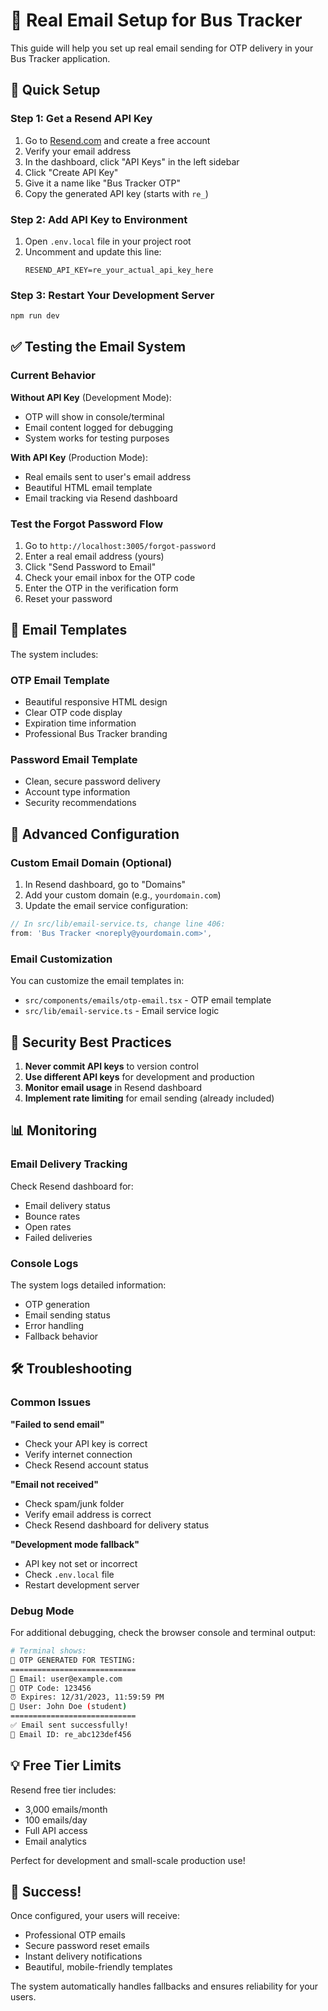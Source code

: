 # 📧 Real Email Setup for Bus Tracker

This guide will help you set up real email sending for OTP delivery in your Bus Tracker application.

## 🚀 Quick Setup

### Step 1: Get a Resend API Key

1. Go to [Resend.com](https://resend.com) and create a free account
2. Verify your email address
3. In the dashboard, click "API Keys" in the left sidebar
4. Click "Create API Key"
5. Give it a name like "Bus Tracker OTP"
6. Copy the generated API key (starts with `re_`)

### Step 2: Add API Key to Environment

1. Open `.env.local` file in your project root
2. Uncomment and update this line:
   ```
   RESEND_API_KEY=re_your_actual_api_key_here
   ```

### Step 3: Restart Your Development Server

```bash
npm run dev
```

## ✅ Testing the Email System

### Current Behavior

**Without API Key** (Development Mode):
- OTP will show in console/terminal
- Email content logged for debugging
- System works for testing purposes

**With API Key** (Production Mode):
- Real emails sent to user's email address
- Beautiful HTML email template
- Email tracking via Resend dashboard

### Test the Forgot Password Flow

1. Go to `http://localhost:3005/forgot-password`
2. Enter a real email address (yours)
3. Click "Send Password to Email"
4. Check your email inbox for the OTP code
5. Enter the OTP in the verification form
6. Reset your password

## 📧 Email Templates

The system includes:

### OTP Email Template
- Beautiful responsive HTML design
- Clear OTP code display
- Expiration time information
- Professional Bus Tracker branding

### Password Email Template
- Clean, secure password delivery
- Account type information
- Security recommendations

## 🔧 Advanced Configuration

### Custom Email Domain (Optional)

1. In Resend dashboard, go to "Domains"
2. Add your custom domain (e.g., `yourdomain.com`)
3. Update the email service configuration:

```typescript
// In src/lib/email-service.ts, change line 406:
from: 'Bus Tracker <noreply@yourdomain.com>',
```

### Email Customization

You can customize the email templates in:
- `src/components/emails/otp-email.tsx` - OTP email template
- `src/lib/email-service.ts` - Email service logic

## 🚨 Security Best Practices

1. **Never commit API keys** to version control
2. **Use different API keys** for development and production
3. **Monitor email usage** in Resend dashboard
4. **Implement rate limiting** for email sending (already included)

## 📊 Monitoring

### Email Delivery Tracking

Check Resend dashboard for:
- Email delivery status
- Bounce rates
- Open rates
- Failed deliveries

### Console Logs

The system logs detailed information:
- OTP generation
- Email sending status
- Error handling
- Fallback behavior

## 🛠 Troubleshooting

### Common Issues

**"Failed to send email"**
- Check your API key is correct
- Verify internet connection
- Check Resend account status

**"Email not received"**
- Check spam/junk folder
- Verify email address is correct
- Check Resend dashboard for delivery status

**"Development mode fallback"**
- API key not set or incorrect
- Check `.env.local` file
- Restart development server

### Debug Mode

For additional debugging, check the browser console and terminal output:

```bash
# Terminal shows:
🔐 OTP GENERATED FOR TESTING:
============================
📧 Email: user@example.com
🔑 OTP Code: 123456
⏰ Expires: 12/31/2023, 11:59:59 PM
👤 User: John Doe (student)
============================
✅ Email sent successfully!
📧 Email ID: re_abc123def456
```

## 💡 Free Tier Limits

Resend free tier includes:
- 3,000 emails/month
- 100 emails/day
- Full API access
- Email analytics

Perfect for development and small-scale production use!

## 🎉 Success!

Once configured, your users will receive:
- Professional OTP emails
- Secure password reset emails
- Instant delivery notifications
- Beautiful, mobile-friendly templates

The system automatically handles fallbacks and ensures reliability for your users.